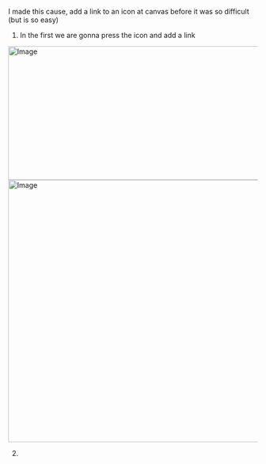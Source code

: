 I made this cause, add a link to an icon at canvas before it was so difficult (but is so easy)

1. In the first we are gonna press the icon and add a link

<img width="505" height="270" alt="Image" src="https://github.com/user-attachments/assets/f883814e-1a78-45c0-8b2a-3c3a5eff9eac" />

<img width="903" height="530" alt="Image" src="https://github.com/user-attachments/assets/a4d058c7-0fe3-45e4-b1b6-9c7c9ed60f1e" />


2. 
